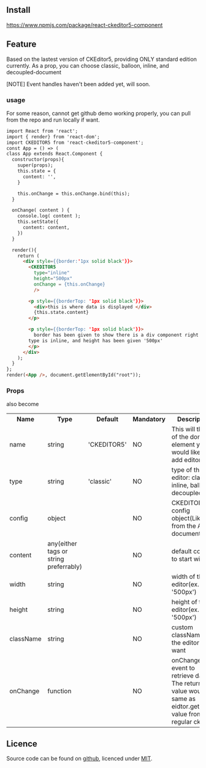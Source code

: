 ## Install

https://www.npmjs.com/package/react-ckeditor5-component

## Feature
Based on the lastest version of CKEditor5, providing ONLY standard edition currently.
As a prop, you can choose classic, balloon, inline, and decoupled-document

[NOTE] Event handles haven't been added yet, will soon.

### usage
For some reason, cannot get github demo working properly, you can pull from the repo and run locally if want.

```html
import React from 'react';
import { render} from 'react-dom';
import CKEDITOR5 from 'react-ckeditor5-component';
const App = () => (
class App extends React.Component {
  constructor(props){
    super(props);
    this.state = {
      content: '',
    }

    this.onChange = this.onChange.bind(this);
  }

  onChange( content ) {
    console.log( content );
    this.setState({
      content: content,
    })
  }

  render(){
    return (
      <div style={{border:'1px solid black'}}>
        <CKEDITOR5
          type="inline"
          height="500px"
          onChange = {this.onChange}
          />

        <p style={{borderTop: '1px solid black'}}>
          <div>this is where data is displayed </div>
          {this.state.content}
        </p>

        <p style={{borderTop: '1px solid black'}}>
          border has been given to show there is a div component right below the editor.<br></br>
        type is inline, and height has been given '500px'
        </p>
      </div>
    );
  }
};
render(<App />, document.getElementById("root"));

```

### Props

also become

<table>
  <tr>
    <th>Name</th><th>Type</th><th>Default</th><th>Mandatory</th><th>Description</th>
  </tr>
  <tr>
    <td>name</td><td>string</td><td>'CKEDITOR5'</td><td>NO</td><td>This will the 'id' of the dom element you would like to add editor on</td>
  </tr>
  <tr>
    <td>type</td><td>string</td><td>'classic'</td><td>NO</td><td>type of the editor: classic, inline, ballon, decoupled</td>
  </tr>
  <tr>
    <td>config</td><td>object</td><td></td><td>NO</td><td>CKEDITOR5 config object(Like from the API document)</td>
  </tr>
  <tr>
    <td>content</td><td>any(either tags or string preferrably)</td><td></td><td>NO</td><td>default content to start with</td>
  </tr>
  <tr>
    <td>width</td><td>string</td><td></td><td>NO</td><td>width of the editor(ex. '500px')</td>
  </tr>
  <tr>
    <td>height</td><td>string</td><td></td><td>NO</td><td>height of the editor(ex. '500px')</td>
  </tr>
  <tr>
    <td>className</td><td>string</td><td></td><td>NO</td><td> custom className to the editor if you want </td>
  </tr>
  <tr>
    <td>onChange</td><td>function</td><td></td><td>NO</td><td> onChange event to retrieve data. The return value would be same as eidtor.getData() value from the regular ckeditor</td>
  </tr>
</table>

## Licence

Source code can be found on [github](https://github.com/vgb0332/react-ckeditor5-component), licenced under [MIT](http://opensource.org/licenses/mit-license.php).
